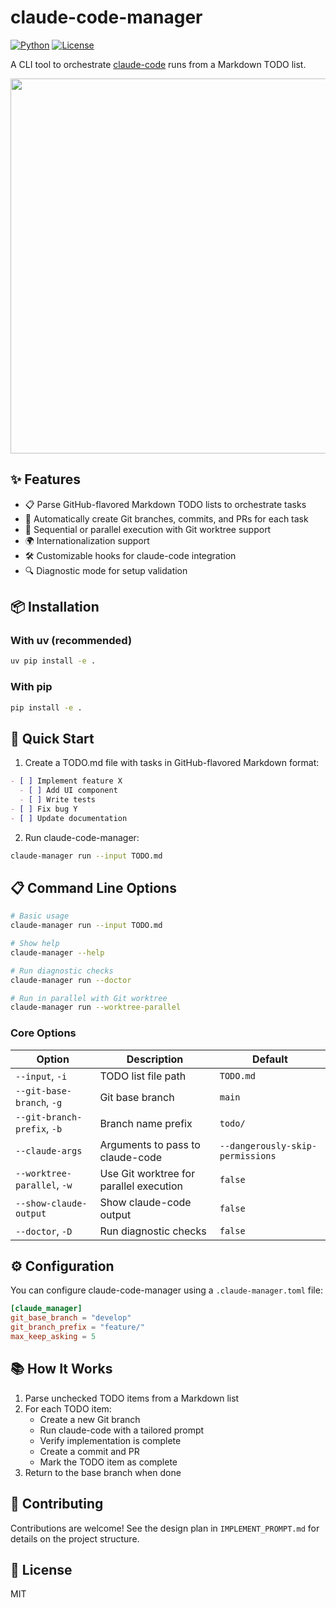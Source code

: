 # claude-code-manager

[![Python](https://img.shields.io/badge/Python-3.11+-blue.svg)](https://www.python.org/downloads/)
[![License](https://img.shields.io/github/license/igtm/claude-code-manager)](https://github.com/igtm/claude-code-manager/blob/main/LICENSE)

A CLI tool to orchestrate [claude-code](https://docs.anthropic.com/en/docs/claude-code) runs from a Markdown TODO list.

<p align="center">
  <img src="https://user-images.githubusercontent.com/6332/269356055-ff23a009-a096-4921-87e5-d20b673731bd.png" width="600">
</p>

## ✨ Features

- 📋 Parse GitHub-flavored Markdown TODO lists to orchestrate tasks
- 🌳 Automatically create Git branches, commits, and PRs for each task
- 🔄 Sequential or parallel execution with Git worktree support
- 🌍 Internationalization support
- 🛠️ Customizable hooks for claude-code integration
- 🔍 Diagnostic mode for setup validation

## 📦 Installation

### With uv (recommended)

```bash
uv pip install -e .
```

### With pip

```bash
pip install -e .
```

## 🚀 Quick Start

1. Create a TODO.md file with tasks in GitHub-flavored Markdown format:

```markdown
- [ ] Implement feature X
  - [ ] Add UI component
  - [ ] Write tests
- [ ] Fix bug Y
- [ ] Update documentation
```

2. Run claude-code-manager:

```bash
claude-manager run --input TODO.md
```

## 📋 Command Line Options

```bash
# Basic usage
claude-manager run --input TODO.md

# Show help
claude-manager --help

# Run diagnostic checks
claude-manager run --doctor

# Run in parallel with Git worktree
claude-manager run --worktree-parallel
```

### Core Options

| Option | Description | Default |
| ------ | ----------- | ------- |
| `--input`, `-i` | TODO list file path | `TODO.md` |
| `--git-base-branch`, `-g` | Git base branch | `main` |
| `--git-branch-prefix`, `-b` | Branch name prefix | `todo/` |
| `--claude-args` | Arguments to pass to claude-code | `--dangerously-skip-permissions` |
| `--worktree-parallel`, `-w` | Use Git worktree for parallel execution | `false` |
| `--show-claude-output` | Show claude-code output | `false` |
| `--doctor`, `-D` | Run diagnostic checks | `false` |

## ⚙️ Configuration

You can configure claude-code-manager using a `.claude-manager.toml` file:

```toml
[claude_manager]
git_base_branch = "develop"
git_branch_prefix = "feature/"
max_keep_asking = 5
```

## 📚 How It Works

1. Parse unchecked TODO items from a Markdown list
2. For each TODO item:
   - Create a new Git branch
   - Run claude-code with a tailored prompt
   - Verify implementation is complete
   - Create a commit and PR
   - Mark the TODO item as complete
3. Return to the base branch when done

## 🤝 Contributing

Contributions are welcome! See the design plan in `IMPLEMENT_PROMPT.md` for details on the project structure.

## 📄 License

MIT
